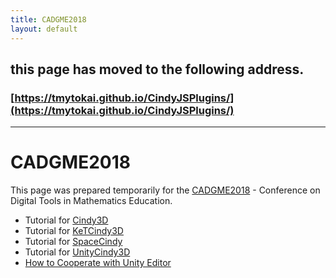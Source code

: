 ```yaml
---
title: CADGME2018
layout: default
---
```

## this page has moved to the following address.

### [https://tmytokai.github.io/CindyJSPlugins/](https://tmytokai.github.io/CindyJSPlugins/)

---
# CADGME2018

This page was prepared temporarily for the [CADGME2018](https://www.uc.pt/en/congressos/cadgme2018) - Conference on Digital Tools in Mathematics Education﻿.

* Tutorial for [Cindy3D](./cindy3d.html)
* Tutorial for [KeTCindy3D](./ketcindy3d.html)
* Tutorial for [SpaceCindy](./spacecindy.html)
* Tutorial for [UnityCindy3D](../documents/tutorial.html)
* [How to Cooperate with Unity Editor](../documents/unityeditor.html)

